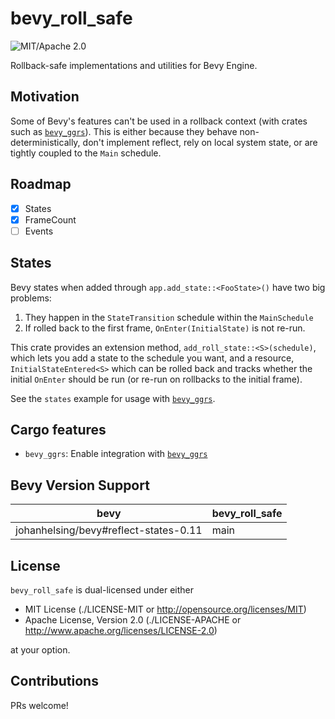 # bevy_roll_safe

![MIT/Apache 2.0](https://img.shields.io/badge/license-MIT%2FApache-blue.svg)

Rollback-safe implementations and utilities for Bevy Engine.

## Motivation

Some of Bevy's features can't be used in a rollback context (with crates such as [`bevy_ggrs`]). This is either because they behave non-deterministically, don't implement reflect, rely on local system state, or are tightly coupled to the `Main` schedule.

## Roadmap

- [x] States
- [x] FrameCount
- [ ] Events

## States

Bevy states when added through `app.add_state::<FooState>()` have two big problems:

1. They happen in the `StateTransition` schedule within the `MainSchedule`
2. If rolled back to the first frame, `OnEnter(InitialState)` is not re-run.

This crate provides an extension method, `add_roll_state::<S>(schedule)`, which lets you add a state to the schedule you want, and a resource, `InitialStateEntered<S>` which can be rolled back and tracks whether the initial `OnEnter` should be run (or re-run on rollbacks to the initial frame).

See the `states` example for usage with [`bevy_ggrs`].

## Cargo features

- `bevy_ggrs`: Enable integration with [`bevy_ggrs`]

## Bevy Version Support

|bevy                                 |bevy_roll_safe|
|-------------------------------------|--------------|
|johanhelsing/bevy#reflect-states-0.11|main          |

## License

`bevy_roll_safe` is dual-licensed under either

- MIT License (./LICENSE-MIT or http://opensource.org/licenses/MIT)
- Apache License, Version 2.0 (./LICENSE-APACHE or http://www.apache.org/licenses/LICENSE-2.0)

at your option.

## Contributions

PRs welcome!

[`bevy_ggrs`]: https://github.com/gschup/bevy_ggrs

